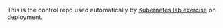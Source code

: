 This is the control repo used automatically by [Kubernetes lab exercise](https://github.com/githubgossin/IaC-heat-k8s) on deployment.
